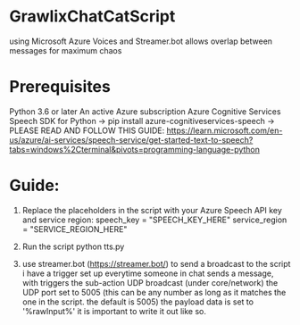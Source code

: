 # GrawlixChatCatScript
using Microsoft Azure Voices and Streamer.bot allows overlap between messages for maximum chaos

# Prerequisites
Python 3.6 or later
An active Azure subscription
Azure Cognitive Services Speech SDK for Python
 -> pip install azure-cognitiveservices-speech
 -> PLEASE READ AND FOLLOW THIS GUIDE: https://learn.microsoft.com/en-us/azure/ai-services/speech-service/get-started-text-to-speech?tabs=windows%2Cterminal&pivots=programming-language-python

# Guide:

1. Replace the placeholders in the script with your Azure Speech API key and service region:
   speech_key = "SPEECH_KEY_HERE"
   service_region = "SERVICE_REGION_HERE"

2. Run the script
   python tts.py

3. use streamer.bot (https://streamer.bot/) to send a broadcast to the script
   i have a trigger set up everytime someone in chat sends a message,
   with triggers the sub-action UDP broadcast (under core/network)
   the UDP port set to 5005 (this can be any number as long as it matches the one in the script. the default is 5005)
   the payload data is set to '%rawInput%' it is important to write it out like so. 
    
